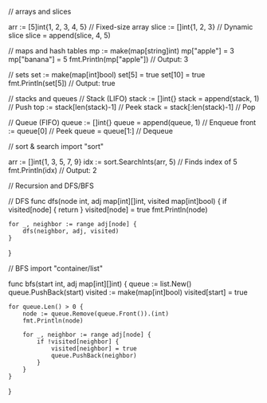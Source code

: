 // arrays and slices

arr := [5]int{1, 2, 3, 4, 5}  // Fixed-size array
slice := []int{1, 2, 3}       // Dynamic slice
slice = append(slice, 4, 5)  

// maps and hash tables
mp := make(map[string]int)
mp["apple"] = 3
mp["banana"] = 5
fmt.Println(mp["apple"])  // Output: 3


// sets
set := make(map[int]bool)
set[5] = true
set[10] = true
fmt.Println(set[5])   // Output: true


// stacks and queues
// Stack (LIFO)
stack := []int{}
stack = append(stack, 1)   // Push
top := stack[len(stack)-1] // Peek
stack = stack[:len(stack)-1] // Pop

// Queue (FIFO)
queue := []int{}
queue = append(queue, 1)  // Enqueue
front := queue[0]         // Peek
queue = queue[1:]         // Dequeue


// sort & search
import "sort"

arr := []int{1, 3, 5, 7, 9}
idx := sort.SearchInts(arr, 5)  // Finds index of 5
fmt.Println(idx)                // Output: 2


// Recursion and DFS/BFS

// DFS
func dfs(node int, adj map[int][]int, visited map[int]bool) {
	if visited[node] {
		return
	}
	visited[node] = true
	fmt.Println(node)

	for _, neighbor := range adj[node] {
		dfs(neighbor, adj, visited)
	}
}


// BFS
import "container/list"

func bfs(start int, adj map[int][]int) {
	queue := list.New()
	queue.PushBack(start)
	visited := make(map[int]bool)
	visited[start] = true

	for queue.Len() > 0 {
		node := queue.Remove(queue.Front()).(int)
		fmt.Println(node)

		for _, neighbor := range adj[node] {
			if !visited[neighbor] {
				visited[neighbor] = true
				queue.PushBack(neighbor)
			}
		}
	}
}
